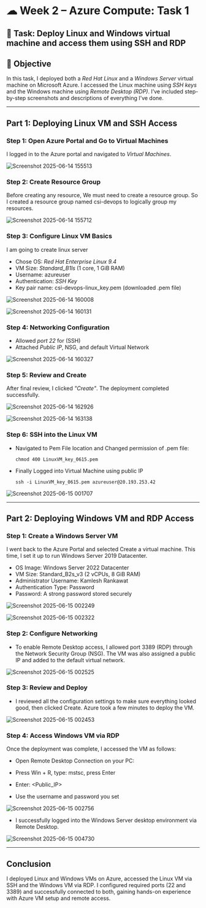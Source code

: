 # ☁ Week 2 – Azure Compute: Task 1

## 🚀 Task: Deploy Linux and Windows virtual machine and access them using SSH and RDP
## 📌 Objective

In this task, I deployed both a *Red Hat Linux* and a *Windows Server* virtual machine on Microsoft Azure. I accessed the Linux machine using *SSH keys* and the Windows machine using *Remote Desktop (RDP)*. I’ve included step-by-step screenshots and descriptions of everything I’ve done.

---

## Part 1: Deploying Linux VM and SSH Access

### Step 1: Open Azure Portal and Go to Virtual Machines

I logged in to the Azure portal and navigated to *Virtual Machines*.

![Screenshot 2025-06-14 155513](https://github.com/user-attachments/assets/ff29ec98-5e53-4de3-95b2-cf5912d4cfeb)


### Step 2: Create Resource Group

Before creating any resource, We must need to create a resource group. So I created a resource group named csi-devops to logically group my resources.

![Screenshot 2025-06-14 155712](https://github.com/user-attachments/assets/7307b991-a41b-4399-9759-60a2a08dd5f9)


### Step 3: Configure Linux VM Basics

I am going to create linux server 

- Chose OS: *Red Hat Enterprise Linux 9.4*
- VM Size: *Standard_B1ls* (1 core, 1 GiB RAM)
- Username: azureuser
- Authentication: *SSH Key*
- Key pair name: csi-devops-linux_key.pem (downloaded .pem file)

![Screenshot 2025-06-14 160008](https://github.com/user-attachments/assets/2ea6423c-6d69-46af-b115-b829b377f7cd)

![Screenshot 2025-06-14 160131](https://github.com/user-attachments/assets/85bd64f6-4893-47a1-8f27-ab7f6c8af8bd)

### Step 4: Networking Configuration

- Allowed *port 22* for (SSH)
- Attached *Public IP*, NSG, and default Virtual Network

![Screenshot 2025-06-14 160327](https://github.com/user-attachments/assets/82366ea4-a984-41ce-92bb-28746542124e)

### Step 5: Review and Create

After final review, I clicked *"Create"*. The deployment completed successfully.

![Screenshot 2025-06-14 162926](https://github.com/user-attachments/assets/a8fc7449-21af-49b1-8bfc-050b3f508111)

![Screenshot 2025-06-14 163138](https://github.com/user-attachments/assets/fa9b7c58-c57c-4cd2-bfbb-db255aafc7df)

### Step 6: SSH into the Linux VM

- Navigated to Pem File location and Changed permission of .pem file:


      chmod 400 LinuxVM_key_0615.pem


- Finally Logged into Virtual Machine using public IP


      ssh -i LinuxVM_key_0615.pem azureuser@20.193.253.42

![Screenshot 2025-06-15 001707](https://github.com/user-attachments/assets/df5f5bf6-fd20-40db-b45b-eac7e655566a)

---

## Part 2: Deploying Windows VM and RDP Access

### Step 1: Create a Windows Server VM

I went back to the Azure Portal and selected Create a virtual machine. This time, I set it up to run Windows Server 2019 Datacenter.

- OS Image: Windows Server 2022 Datacenter
- VM Size: Standard_B2s_v3 (2 vCPUs, 8 GiB RAM)
- Administrator Username: Kamlesh Rankawat
- Authentication Type: Password
- Password: A strong password stored securely

![Screenshot 2025-06-15 002249](https://github.com/user-attachments/assets/d34a7e71-640c-4b72-8153-08e3a5b1771a)

![Screenshot 2025-06-15 002322](https://github.com/user-attachments/assets/8802436c-735c-4078-a580-656b530baa26)

### Step 2: Configure Networking

- To enable Remote Desktop access, I allowed port 3389 (RDP) through the Network Security Group (NSG). The VM was also assigned a public IP and added to the default virtual network.

![Screenshot 2025-06-15 002525](https://github.com/user-attachments/assets/e6bdcc38-be5f-4cdd-968b-1fa79e4860de)


### Step 3: Review and Deploy

- I reviewed all the configuration settings to make sure everything looked good, then clicked Create. Azure took a few minutes to deploy the VM.

![Screenshot 2025-06-15 002453](https://github.com/user-attachments/assets/a62e79a0-701c-4961-b318-687ed1af2a4c)

### Step 4: Access Windows VM via RDP

Once the deployment was complete, I accessed the VM as follows:

- Open Remote Desktop Connection on your PC:

- Press Win + R, type: mstsc, press Enter

- Enter: <Public_IP>

- Use the username and password you set

![Screenshot 2025-06-15 002756](https://github.com/user-attachments/assets/d602af15-e6f4-4626-9f3a-9b92a9addc63)

- I successfully logged into the Windows Server desktop environment via Remote Desktop.


![Screenshot 2025-06-15 004730](https://github.com/user-attachments/assets/640596f1-931b-4ffc-b8f1-1404102b4354)

---

## Conclusion

I deployed Linux and Windows VMs on Azure, accessed the Linux VM via SSH and the Windows VM via RDP. I configured required ports (22 and 3389) and successfully connected to both, gaining hands-on experience with Azure VM setup and remote access.
